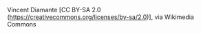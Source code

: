 Vincent Diamante [CC BY-SA 2.0 (https://creativecommons.org/licenses/by-sa/2.0)], via Wikimedia Commons
